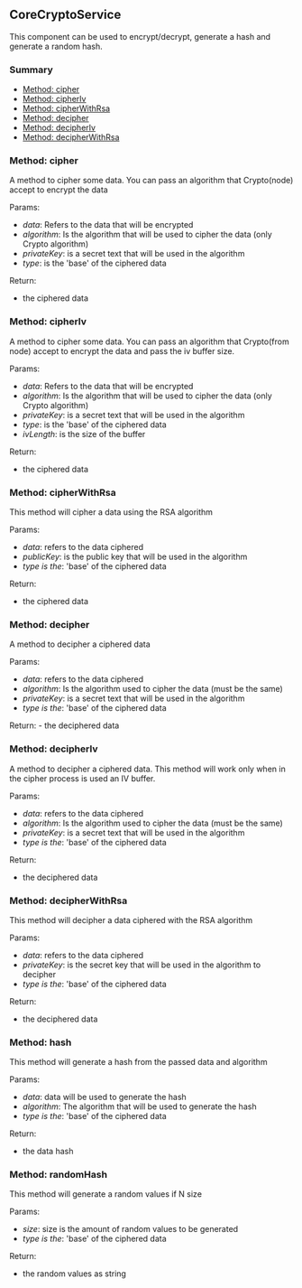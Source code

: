 ## CoreCryptoService

This component can be used to encrypt/decrypt, generate a hash and generate a random hash.

### Summary

 - [Method: cipher](#method-cipher)
 - [Method: cipherIv](#method-cipheriv)
 - [Method: cipherWithRsa](#method-cipherwithrsa)
 - [Method: decipher](#method-decipher)
 - [Method: decipherIv](#method-decipheriv)
 - [Method: decipherWithRsa](#method-decipherwithrsa)

### Method: cipher
A method to cipher some data.
You can pass an algorithm that Crypto(node) accept to encrypt the data

Params:

- *data*: Refers to the data that will be encrypted
- *algorithm*: Is the algorithm that will be used to cipher the data (only Crypto algorithm)
- *privateKey*: is a secret text that will be used in the algorithm
- *type*: is the 'base' of the ciphered data

Return:

- the ciphered data

### Method: cipherIv
A method to cipher some data.
You can pass an algorithm that Crypto(from node) accept to encrypt the data and pass the iv buffer size.

Params:

- *data*: Refers to the data that will be encrypted
- *algorithm*: Is the algorithm that will be used to cipher the data (only Crypto algorithm)
- *privateKey*: is a secret text that will be used in the algorithm
- *type*: is the 'base' of the ciphered data
- *ivLength*: is the size of the buffer

Return:

- the ciphered data

### Method: cipherWithRsa
This method will cipher a data using the RSA algorithm

Params:
- *data*: refers to the data ciphered
- *publicKey*: is the public key that will be used in the algorithm
- *type is the*: 'base' of the ciphered data

Return:
- the ciphered data


### Method: decipher
A method to decipher a ciphered data

Params:
 - *data*: refers to the data ciphered
 - *algorithm*: Is the algorithm used to cipher the data (must be the same)
 - *privateKey*: is a secret text that will be used in the algorithm
 - *type is the*: 'base' of the ciphered data

Return:
    - the deciphered data

### Method: decipherIv
A method to decipher a ciphered data. This method will work only when in the cipher process is used an IV buffer.

Params:
- *data*: refers to the data ciphered
- *algorithm*: Is the algorithm used to cipher the data (must be the same)
- *privateKey*: is a secret text that will be used in the algorithm
- *type is the*: 'base' of the ciphered data

Return:
- the deciphered data

### Method: decipherWithRsa
This method will decipher a data ciphered with the RSA algorithm

Params:
- *data*: refers to the data ciphered
- *privateKey*: is the secret key that will be used in the algorithm to decipher
- *type is the*: 'base' of the ciphered data

Return:
- the deciphered data

### Method: hash
This method will generate a hash from the passed data and algorithm

Params:
- *data*: data will be used to generate the hash
- *algorithm*: The algorithm that will be used to generate the hash
- *type is the*: 'base' of the ciphered data

Return:
- the data hash


### Method: randomHash
This method will generate a random values if N size

Params:
- *size*: size is the amount of random values to be generated
- *type is the*: 'base' of the ciphered data

Return:
- the random values as string